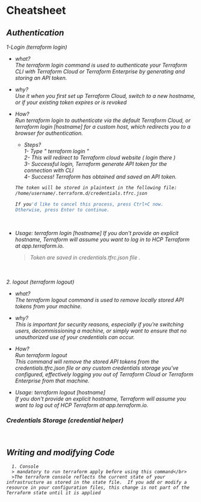 # Cheatsheet
<em>

## Authentication
   1-Login (terraform login)
   * what?</br>
      The terraform login command is used to authenticate your Terraform CLI with Terraform Cloud or Terraform Enterprise by generating and storing an API token.

   * why?</br>
      Use it when you first set up Terraform Cloud, switch to a new hostname, or if your existing token expires or is revoked

   * How?</br>
      Run terraform login to authenticate via the default Terraform Cloud, or terraform login [hostname] for a custom host, which redirects you to a browser for authentication.

      * Steps? </br>
       1- Type " terraform login "  
       2- This will redirect to Terraform cloud website ( login there ) </br>
       3- Successful login, Terraform generate API token for the connection with CLI </br>
       4- Success! Terraform has obtained and saved an API token.</br>

       ```bash
       The token will be stored in plaintext in the following file:
       /home/username/.terraform.d/credentials.tfrc.json

       If you'd like to cancel this process, press Ctrl+C now.
       Otherwise, press Enter to continue.
       ```
       </br>

   * Usage: terraform login [hostname]
      If you don't provide an explicit hostname, Terraform will assume you want to log in to HCP Terraform at app.terraform.io.

       > Token are saved in credentials.tfrc.json file .

 </br></br>
   2. logout (terraform logout)
   
   * what?</br>
      The terraform logout command is used to remove locally stored API tokens from your machine. 

   * why?</br>
      This is important for security reasons, especially if you're switching users, decommissioning a machine, or simply want to ensure that no unauthorized use of your credentials can occur.

   * How?</br>
      Run terraform logout </br>
      This command will remove the stored API tokens from the credentials.tfrc.json file or any custom credentials storage you've configured, effectively logging you out of Terraform Cloud or Terraform Enterprise from that machine.

   * Usage: terraform logout [hostname]</br>
      If you don't provide an explicit hostname, Terraform will assume you want to log out of HCP Terraform at app.terraform.io.


### Credentials Storage (credential helper)
</br>

## Writing and modifying Code
      1. Console
      > mandatory to run terraform apply before using this command</br>
      >The terraform console reflects the current state of your infrastructure as stored in the state file.  If you add or modify a resource in your configuration files, this change is not part of the Terraform state until it is applied


</em>